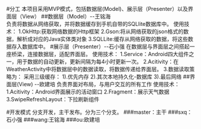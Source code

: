 #分工
本项目采用MVP模式，包括数据层(Model)、展示层（Presenter）以及界面层（View）
##数据层（Model）--王铭海   
    负责将数据从网络获取，并将数据缓存到手机自带的SQLlite数据库中。
    使用技术：
        1.OkHttp:获取网络数据的Http框架
        2.Gson:将从网络获取的json格式的数据，解析成对应的Java实体类对象
        3.SQLLite:缓存从网络获取的数据，将这些数据存入数据库中。
#展示层（Presenter）--石小强
    在数据层与界面层之间搭起一座桥梁，连接数据层，适配界面层。
    使用技术：
        1.Service：Android四大组件之一，用于数据的自动更新，更新间隔为每4小时更新一次。
        2.Acitivity：在WeatherActivity中将数据层中的数据读取，将数据传递给界面层。
        3.数据读取策略为：
            采用三级缓存：
            1).优先内存
            2).其次本地持久化-数据库
            3).最后网络
##界面层(View) --欧建培
    负责界面对布局，与用户交互的所有工作
    使用技术：
        1.Acitivity：Android界面展示的活动窗口
        2.Fragment：展示天气数据
        3.SwipeRefreshLayout：下拉刷新组件
        

#开发模式
分支开发，主干发布。分为三个分支。
###master：主干
###sxq：石小强
###wang:王铭海
###ou:欧建培